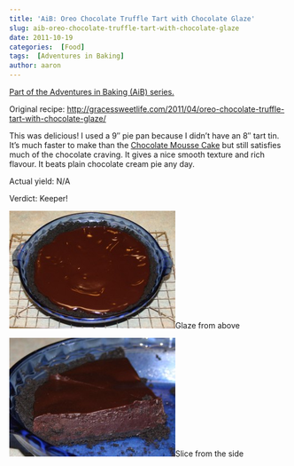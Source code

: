```yaml
---
title: 'AiB: Oreo Chocolate Truffle Tart with Chocolate Glaze'
slug: aib-oreo-chocolate-truffle-tart-with-chocolate-glaze
date: 2011-10-19
categories:  [Food]
tags:  [Adventures in Baking]
author: aaron
---
```


[Part of the Adventures in Baking (AiB) series.](../adventures-in-baking-aib-overview "Adventures in Baking (AiB): Overview")

Original recipe: <http://gracessweetlife.com/2011/04/oreo-chocolate-truffle-tart-with-chocolate-glaze/>

This was delicious! I used a 9&Prime; pie pan because I didn’t have an 8&Prime; tart tin. It’s much faster to make than the [Chocolate Mousse Cake](../aib-chocolate-mousse-cake "AiB: Chocolate Mousse Cake") but still satisfies much of the chocolate craving. It gives a nice smooth texture and rich flavour. It beats plain chocolate cream pie any day.

Actual yield: N/A

Verdict: Keeper!

[![](top-down-300x212.jpg "Glaze from the top")](top-down.jpg)Glaze from above

[![](side-slice-300x214.jpg "Slice from the side")](side-slice.jpg)Slice from the side

